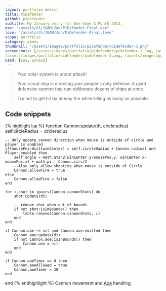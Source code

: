 ```yaml
---
layout: portfolio-detail
title: PiDefender
github: pidefender
subtitle: My January entry for One Game A Month 2013.
exe: "/assets/dl/1GAM/Jan/PiDefender-Final.exe"
love: "/assets/dl/1GAM/Jan/PiDefender-Final.love"
scope: portfolio
category: games
thumbnail: "/assets/images/portfolio/pidefender/pidefender-3.png"
screenshots: [/assets/images/portfolio/pidefender/pidefender-1.png, /assets/images/portfolio/pidefender/pidefender-2.png,
/assets/images/portfolio/pidefender/pidefender-3.png, /assets/images/portfolio/pidefender/pidefender-4.png]
used: [Lua, Love2D]
---
```


>Your solar system is under attack!

>Your scout ship is directing your people's only defense:
>A giant defensive cannon that can obliberate dozens of ships at once.

>Try not to get hit by enemy fire while killing as many as possible.

<a id="snippets" class="anchor"></a>
## Code snippets

{% highlight lua %}
function Cannon:update(dt, circleradius)
    self.circleRadius = circleradius

    -- Only update cannon direction when mouse is outside of circle and player is enabled
    if(mousePos:dist(winCenter) > self.circleRadius + Cannon.radius) and Player.enabled then
        self.angle = math.atan2(winCenter.y-mousePos.y, winCenter.x-mousePos.x) + math.pi - Cannon.circ/2
        --Also only allow shooting when mouse is outside of Circle
        Cannon.allowFire = true
    else
        Cannon.allowFire = false
    end

    for i,shot in ipairs(Cannon.cannonShots) do
        shot:update(dt)

        -- remove shot when out of bounds
        if not shot:isInBounds() then
            table.remove(Cannon.cannonShots, i)
        end
    end

    if Cannon.aoe ~= nil and Cannon.aoe.emitted then
        Cannon.aoe:update(dt)
        if not Cannon.aoe:isInBounds() then
            Cannon.aoe = nil
        end
    end

    if Cannon.aoeTimer == 0 then
        Cannon.aoeAllowed = true
        Cannon.aoeTimer = 30
    end

end
{% endhighlight %}
<span class="glyphicon glyphicon-chevron-right"></span> Cannon movement and <abbr title="Area of effect">Aoe</abbr> handling.